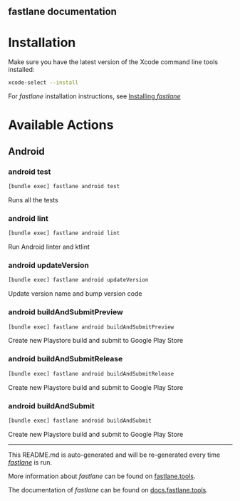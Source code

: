 fastlane documentation
----

# Installation

Make sure you have the latest version of the Xcode command line tools installed:

```sh
xcode-select --install
```

For _fastlane_ installation instructions, see [Installing _fastlane_](https://docs.fastlane.tools/#installing-fastlane)

# Available Actions

## Android

### android test

```sh
[bundle exec] fastlane android test
```

Runs all the tests

### android lint

```sh
[bundle exec] fastlane android lint
```

Run Android linter and ktlint

### android updateVersion

```sh
[bundle exec] fastlane android updateVersion
```

Update version name and bump version code

### android buildAndSubmitPreview

```sh
[bundle exec] fastlane android buildAndSubmitPreview
```

Create new Playstore build and submit to Google Play Store

### android buildAndSubmitRelease

```sh
[bundle exec] fastlane android buildAndSubmitRelease
```

Create new Playstore build and submit to Google Play Store

### android buildAndSubmit

```sh
[bundle exec] fastlane android buildAndSubmit
```

Create new Playstore build and submit to Google Play Store

----

This README.md is auto-generated and will be re-generated every time [_fastlane_](https://fastlane.tools) is run.

More information about _fastlane_ can be found on [fastlane.tools](https://fastlane.tools).

The documentation of _fastlane_ can be found on [docs.fastlane.tools](https://docs.fastlane.tools).
